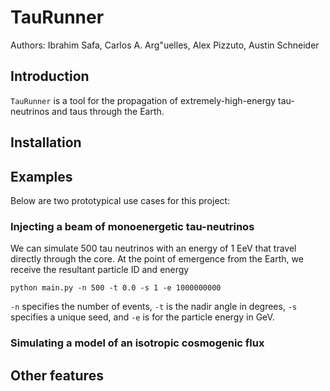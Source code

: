 # TauRunner

Authors: Ibrahim Safa, Carlos A. Arg\"uelles, Alex Pizzuto, Austin Schneider

## Introduction

`TauRunner` is a tool for the propagation of extremely-high-energy tau-neutrinos and taus through the Earth. 

## Installation


## Examples
Below are two prototypical use cases for this project:
### Injecting a beam of monoenergetic tau-neutrinos
We can simulate 500 tau neutrinos with an energy of 1 EeV that travel directly through the core. At the point of emergence from the Earth, we receive the resultant particle ID and energy
```console
python main.py -n 500 -t 0.0 -s 1 -e 1000000000
```
`-n` specifies the number of events, `-t` is the nadir angle in degrees, `-s` specifies a unique seed, and `-e` is for the particle energy in GeV. 

### Simulating a model of an isotropic cosmogenic flux


## Other features


